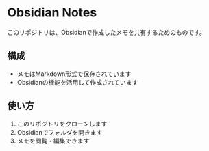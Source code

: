 # Obsidian Notes

このリポジトリは、Obsidianで作成したメモを共有するためのものです。

## 構成

- メモはMarkdown形式で保存されています
- Obsidianの機能を活用して作成されています

## 使い方

1. このリポジトリをクローンします
2. Obsidianでフォルダを開きます
3. メモを閲覧・編集できます
